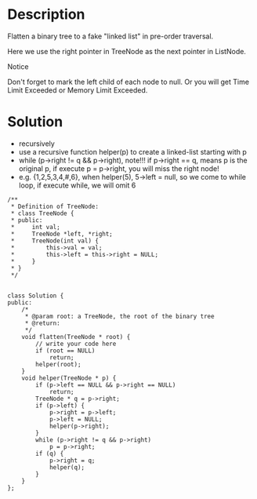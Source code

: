 # Description

Flatten a binary tree to a fake "linked list" in pre-order traversal.

Here we use the right pointer in TreeNode as the next pointer in ListNode.

 Notice

Don't forget to mark the left child of each node to null. Or you will get Time Limit Exceeded or Memory Limit Exceeded.

# Solution

- recursively
- use a recursive function helper(p) to create a linked-list starting with p
- while (p->right != q && p->right), note!!! if p->right == q, means p is the original p, if execute p = p->right, you will miss the right node!
- e.g. {1,2,5,3,4,#,6}, when helper(5), 5->left = null, so we come to while loop, if execute while, we will omit 6

```
/**
 * Definition of TreeNode:
 * class TreeNode {
 * public:
 *     int val;
 *     TreeNode *left, *right;
 *     TreeNode(int val) {
 *         this->val = val;
 *         this->left = this->right = NULL;
 *     }
 * }
 */


class Solution {
public:
    /*
     * @param root: a TreeNode, the root of the binary tree
     * @return: 
     */
    void flatten(TreeNode * root) {
        // write your code here
        if (root == NULL)
            return;
        helper(root);
    }
    void helper(TreeNode * p) {
        if (p->left == NULL && p->right == NULL)
            return;
        TreeNode * q = p->right;
        if (p->left) {
            p->right = p->left;
            p->left = NULL;
            helper(p->right);
        }
        while (p->right != q && p->right)
            p = p->right;
        if (q) {
            p->right = q;
            helper(q);
        }
    }
};
```
